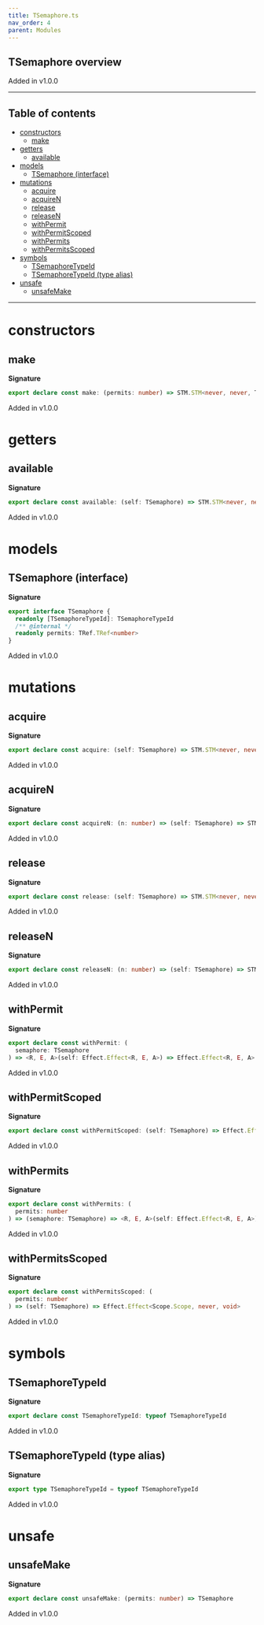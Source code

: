 ```yaml
---
title: TSemaphore.ts
nav_order: 4
parent: Modules
---
```


## TSemaphore overview

Added in v1.0.0

---

<h2 class="text-delta">Table of contents</h2>

- [constructors](#constructors)
  - [make](#make)
- [getters](#getters)
  - [available](#available)
- [models](#models)
  - [TSemaphore (interface)](#tsemaphore-interface)
- [mutations](#mutations)
  - [acquire](#acquire)
  - [acquireN](#acquiren)
  - [release](#release)
  - [releaseN](#releasen)
  - [withPermit](#withpermit)
  - [withPermitScoped](#withpermitscoped)
  - [withPermits](#withpermits)
  - [withPermitsScoped](#withpermitsscoped)
- [symbols](#symbols)
  - [TSemaphoreTypeId](#tsemaphoretypeid)
  - [TSemaphoreTypeId (type alias)](#tsemaphoretypeid-type-alias)
- [unsafe](#unsafe)
  - [unsafeMake](#unsafemake)

---

# constructors

## make

**Signature**

```ts
export declare const make: (permits: number) => STM.STM<never, never, TSemaphore>
```

Added in v1.0.0

# getters

## available

**Signature**

```ts
export declare const available: (self: TSemaphore) => STM.STM<never, never, number>
```

Added in v1.0.0

# models

## TSemaphore (interface)

**Signature**

```ts
export interface TSemaphore {
  readonly [TSemaphoreTypeId]: TSemaphoreTypeId
  /** @internal */
  readonly permits: TRef.TRef<number>
}
```

Added in v1.0.0

# mutations

## acquire

**Signature**

```ts
export declare const acquire: (self: TSemaphore) => STM.STM<never, never, void>
```

Added in v1.0.0

## acquireN

**Signature**

```ts
export declare const acquireN: (n: number) => (self: TSemaphore) => STM.STM<never, never, void>
```

Added in v1.0.0

## release

**Signature**

```ts
export declare const release: (self: TSemaphore) => STM.STM<never, never, void>
```

Added in v1.0.0

## releaseN

**Signature**

```ts
export declare const releaseN: (n: number) => (self: TSemaphore) => STM.STM<never, never, void>
```

Added in v1.0.0

## withPermit

**Signature**

```ts
export declare const withPermit: (
  semaphore: TSemaphore
) => <R, E, A>(self: Effect.Effect<R, E, A>) => Effect.Effect<R, E, A>
```

Added in v1.0.0

## withPermitScoped

**Signature**

```ts
export declare const withPermitScoped: (self: TSemaphore) => Effect.Effect<Scope.Scope, never, void>
```

Added in v1.0.0

## withPermits

**Signature**

```ts
export declare const withPermits: (
  permits: number
) => (semaphore: TSemaphore) => <R, E, A>(self: Effect.Effect<R, E, A>) => Effect.Effect<R, E, A>
```

Added in v1.0.0

## withPermitsScoped

**Signature**

```ts
export declare const withPermitsScoped: (
  permits: number
) => (self: TSemaphore) => Effect.Effect<Scope.Scope, never, void>
```

Added in v1.0.0

# symbols

## TSemaphoreTypeId

**Signature**

```ts
export declare const TSemaphoreTypeId: typeof TSemaphoreTypeId
```

Added in v1.0.0

## TSemaphoreTypeId (type alias)

**Signature**

```ts
export type TSemaphoreTypeId = typeof TSemaphoreTypeId
```

Added in v1.0.0

# unsafe

## unsafeMake

**Signature**

```ts
export declare const unsafeMake: (permits: number) => TSemaphore
```

Added in v1.0.0
